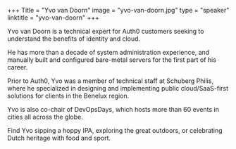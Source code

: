 +++
Title = "Yvo van Doorn" 
image = "yvo-van-doorn.jpg" 
type = "speaker" 
linktitle = "yvo-van-doorn" 
+++

Yvo van Doorn is a technical expert for Auth0 customers seeking to understand the benefits of identity and cloud. 

He has more than a decade of system administration experience, and manually built and configured bare-metal servers for the first part of his career. 

Prior to Auth0, Yvo was a member of technical staff at Schuberg Philis, where he specialized in designing and implementing public cloud/SaaS-first solutions for clients in the Benelux region.

Yvo is also co-chair of DevOpsDays, which hosts more than 60 events in cities all across the globe.

Find Yvo sipping a hoppy IPA, exploring the great outdoors, or celebrating Dutch heritage with food and sport.
